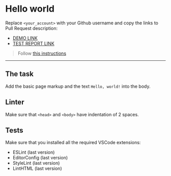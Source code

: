 # Hello world

Replace `<your_account>` with your Github username and copy the links to Pull Request description:
- [DEMO LINK](https://WaveOfDandelions.github.io/layout_hello-world/)
- [TEST REPORT LINK](https://WaveOfDandelions.github.io/layout_hello-world/report/html_report/)

> Follow [this instructions](https://mate-academy.github.io/layout_task-guideline/#how-to-solve-the-layout-tasks-on-github)
___

## The task

Add the basic page markup and the text `Hello, world!` into the body.

## Linter

Make sure that `<head>` and `<body>` have indentation of 2 spaces.

## Tests

Make sure that you installed all the required VSCode extensions:

- ESLint (last version)
- EditorConfig (last version)
- StyleLint (last version)
- LintHTML (last version)
